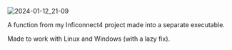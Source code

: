 ![2024-01-12_21-09](https://github.com/wettestsock/big_text/assets/119987092/9a1bfe24-5b6e-4004-a4f7-24839f6b7ac9)

A function from my Inficonnect4 project made into a separate executable.

Made to work with Linux and Windows (with a lazy fix).
